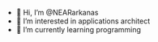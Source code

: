 - 👋 Hi, I’m @NEARarkanas
- 👀 I’m interested in applications architect
- 🌱 I’m currently learning programming
